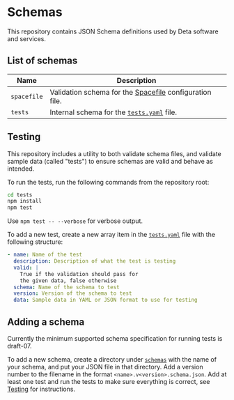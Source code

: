 # Schemas

This repository contains JSON Schema definitions used by Deta software and services.

## List of schemas

|Name|Description|
|--|--|
|`spacefile`|Validation schema for the [Spacefile](https://deta.space/docs/en/reference/spacefile) configuration file.|
|`tests`|Internal schema for the [`tests.yaml`](./tests/tests.yaml) file.|

## Testing

This repository includes a utility to both validate schema files, and validate sample data (called "tests") to ensure schemas are valid and behave as intended.

To run the tests, run the following commands from the repository root:

```bash
cd tests
npm install
npm test
```

Use `npm test -- --verbose` for verbose output.

To add a new test, create a new array item in the [`tests.yaml`](./tests/tests.yaml) file with the following structure:

```yaml
- name: Name of the test
  description: Description of what the test is testing
  valid: |
    True if the validation should pass for
    the given data, false otherwise
  schema: Name of the schema to test
  version: Version of the schema to test
  data: Sample data in YAML or JSON format to use for testing
```

## Adding a schema

Currently the minimum supported schema specification for running tests is draft-07.

To add a new schema, create a directory under [`schemas`](./schemas/) with the name of your schema, and put your JSON file in that directory. Add a version number to the filename in the format `<name>.v<version>.schema.json`. Add at least one test and run the tests to make sure everything is correct, see [Testing](#testing) for instructions.
